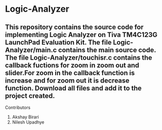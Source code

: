 # Logic-Analyzer
This repository contains the source code for implementing Logic Analyzer on Tiva TM4C123G LaunchPad Evaluation Kit.
The file Logic-Analyzer/main.c contains the main source code.
The file Logic-Analyzer/touchisr.c contains the callback fuctions for zoom in zoom out and slider.For zoom in the callback function is increase and for zoom out it is decrease function.
Download all files and add it to the project created.
---
Contributors
1) Akshay Birari
2) Nilesh Upadhye
